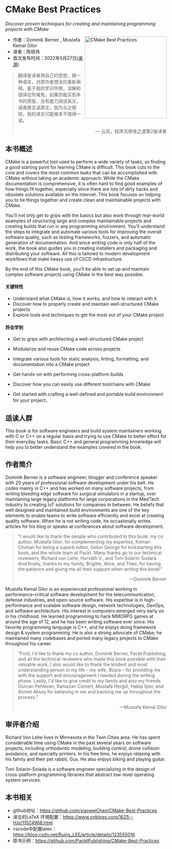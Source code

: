 # CMake Best Practices

*Discover proven techniques for creating and maintaining programming projects with CMake*

<a href="https://www.packtpub.com/product/cmake-best-practices/9781803239729?utm_source=github&utm_medium=repository&utm_campaign="><img src="https://static.packt-cdn.com/products/9781803239729/cover/smaller" alt="CMake Best Practices " height="256px" align="right"></a>

* 作者：Dominik Berner , Mustafa Kemal Gilor  
* 译者：陈晓伟
* 首次发布时间：2022年5月27日([来源](https://www.amazon.com/dp/1803239727))

> 翻译是译者用自己的思想，换一种语言，对原作者想法的重新阐释。鉴于我的学识所限，误解和错译在所难免。如果你能买到本书的原版，且有能力阅读英文，请直接去读原文。因为与之相较，我的译文可能根本不值得一读。
>
> <p align="right"> — 云风，程序员修炼之道第2版译者</p>

## 本书概述

CMake is a powerful tool used to perform a wide variety of tasks, so finding a good starting point for learning CMake is difficult. This book cuts to the core and covers the most common tasks that can be accomplished with CMake without taking an academic approach. While the CMake documentation is comprehensive, it is often hard to find good examples of how things fit together, especially since there are lots of dirty hacks and obsolete solutions available on the internet. This book focuses on helping you to tie things together and create clean and maintainable projects with CMake.

You'll not only get to grips with the basics but also work through real-world examples of structuring large and complex maintainable projects and creating builds that run in any programming environment. You'll understand the steps to integrate and automate various tools for improving the overall software quality, such as testing frameworks, fuzzers, and automatic generation of documentation. And since writing code is only half of the work, the book also guides you in creating installers and packaging and distributing your software. All this is tailored to modern development workflows that make heavy use of CI/CD infrastructure.

By the end of this CMake book, you'll be able to set up and maintain complex software projects using CMake in the best way possible.

#### 关键特性

- Understand what CMake is, how it works, and how to interact with it
- Discover how to properly create and maintain well-structured CMake projects
- Explore tools and techniques to get the most out of your CMake project

#### 将会学到

- Get to grips with architecting a well-structured CMake project

- Modularize and reuse CMake code across projects

- Integrate various tools for static analysis, linting, formatting, and documentation into a CMake project

- Get hands-on with performing cross-platform builds

- Discover how you can easily use different toolchains with CMake

- Get started with crafting a well-defined and portable build environment for your project、

  

## 适读人群

This book is for software engineers and build system maintainers working with C or C++ on a regular basis and trying to use CMake to better effect for their everyday tasks. Basic C++ and general programming knowledge will help you to better understand the examples covered in the book.

## 作者简介

Dominik Berner is a software engineer, blogger and conference speaker with 20 years of professional software development under his belt. He codes mainly in C++ and has worked on many software projects, from writing bleeding edge software for surgical simulators in a startup, over maintaining large legacy platforms for large corporations in the MedTech industry to creating IoT solutions for companies in between. He beliefs that well designed and maintained build environments are one of the key elements to enable teams to write software efficiently and excel at creating quality software. When he is not writing code, he occasionally writes articles for his blog or speaks at conferences about software development.

> "I would like to thank the people who contributed to this book: my co author, Mustafa Gilor, for complementing my expertise, Kinnari Chohan for being a superb editor, Gebin George for kickstarting this book, and the whole team at Packt. Many thanks go to our technical reviewers, Richard  von Lehe, Horváth V., and Toni Solarin-Sodara. And finally, thanks to my family, Brigitte, Alice, and Theo, for having the patience and giving me all their support when writing this book!"  
>
> <p align="right"> —Dominik Berner</p>

Mustafa Kemal Gilor  is an experienced professional working in performance-critical software development for the telecommunication, defense industries, and open-source software. His expertise is in high-performance and scalable software design, network technologies, DevOps, and software architecture. His interest in computers emerged very early on in his childhood. He learned programming to hack MMORPG games at around the age of 12, and he has been writing software ever since. His favorite programming language is C++, and he enjoys doing framework design & system programming. He is also a strong advocate of CMake; he maintained many codebases and ported many legacy projects to CMake throughout his career.

> "First, I'd like to thank my co author, Dominik Berner, Packt Publishing, and all the technical reviewers who made this book possible with their valuable work. I also would like to thank the kindest and most understanding person in my life – my wife, Büşra – for providing me with the support and encouragement I needed during the writing phase. Lastly, I'd like to give credit to my family and also my friends Gürcan Pehlevan, Ramazan Cömert, Mustafa Hergül, Habip İşler, and Ahmet Aksoy for believing in me and backing me up throughout the process."  
>
> <p align="right"> —Mustafa Kemal Gilor </p>



## 审评者介绍

Richard Von Lehe lives in Minnesota in the Twin Cities area. He has spent considerable time using CMake in the past several years on software projects, including orthodontic modeling, building control, drone collision avoidance, and specialty printers. In his free time, he enjoys relaxing with his family and their pet rabbit, Gus. He also enjoys biking and playing guitar.

Toni Solarin-Solada is a software engineer specializing in the design of cross-platform programming libraries that abstract low-level operating system services.  



## 本书相关

* github地址：https://github.com/xiaoweiChen/CMake-Best-Practices
* 译文的LaTeX 环境配置：https://www.cnblogs.com/1625--H/p/11524968.html 
* vscode中配置latex：https://blog.csdn.net/Ruins_LEE/article/details/123555016
* 原书示例：https://github.com/PacktPublishing/CMake-Best-Practices

